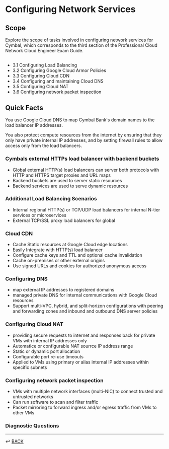 # Configuring Network Services

## Scope

Explore the scope of tasks involved in configuring network services for Cymbal, which corresponds to the third section of the Professional Cloud Network Cloud Engineer Exam Guide.

##

* 3.1 Configuring Load Balancing
* 3.2 Configuring Google Cloud Armor Policies
* 3.3 Configuring Cloud CDN
* 3.4 Configuring and maintaining Cloud DNS
* 3.5 Configuring Cloud NAT
* 3.6 Configuring network packet inspection

## Quick Facts

You use Google Cloud DNS to map Cymbal Bank's domain names to the load balancer IP addresses.

You also protect compute resources from the internet by ensuring that they only have private internal IP addresses, and by setting firewall rules to allow access only from the load balancers.

### Cymbals external HTTPs load balancer with backend buckets

* Global external HTTP(s) load balancers can server both protocols with HTTP and HTTPS target proxies and URL maps
* Backend buckets are used to server static resources
* Backend services are used to serve dynamic resources

### Additional Load Balancing Scenarios

* Internal regional HTTP(s) or TCP/UDP load balancers for internal N-tier services or microservices
* External TCP/SSL proxy load balancers for global 

### Cloud CDN

* Cache Static resources at Google Cloud edge locations
* Easily Integrate with HTTP(s) load balancer
* Configure cache keys and TTL and optional cache invalidation
* Cache on-premises or other external origins
* Use signed URLs and cookies for authorized anonymous access 

### Configuring DNS

* map external IP addresses to registered domains
* managed private DNS for internal communications with Google Cloud resources
* Support multi-VPC, hybrid, and split-horizon configurations with peering and forwarding zones and inbound and outbound DNS server policies

### Configuring Cloud NAT

* providing secure requests to internet and responses back for private VMs with internal IP addresses only
* Automatice or configurable NAT sourrce IP address range
* Static or dynamic port allocation
* Configurable port re-use timeouts
* Applied to VMs using primary or alias internal IP addresses within specific subnets

### Configuring network packet inspection

* VMs with multiple network interfaces (multi-NIC) to connect trusted and untrusted networks
* Can run software to scan and filter traffic
* Packet mirroring to forward ingress and/or egress traffic from VMs to other VMs

### Diagnostic Questions

---

↩️ [BACK](../gcp.md)
